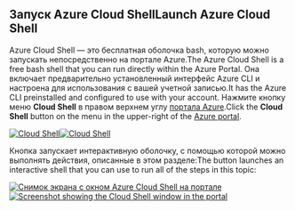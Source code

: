 ## <a name="launch-azure-cloud-shell"></a><span data-ttu-id="f5857-101">Запуск Azure Cloud Shell</span><span class="sxs-lookup"><span data-stu-id="f5857-101">Launch Azure Cloud Shell</span></span>

<span data-ttu-id="f5857-102">Azure Cloud Shell — это бесплатная оболочка bash, которую можно запускать непосредственно на портале Azure.</span><span class="sxs-lookup"><span data-stu-id="f5857-102">The Azure Cloud Shell is a free bash shell that you can run directly within the Azure Portal.</span></span> <span data-ttu-id="f5857-103">Она включает предварительно установленный интерфейс Azure CLI и настроена для использования с вашей учетной записью.</span><span class="sxs-lookup"><span data-stu-id="f5857-103">It has the Azure CLI preinstalled and configured to use with your account.</span></span> <span data-ttu-id="f5857-104">Нажмите кнопку меню **Cloud Shell** в правом верхнем углу [портала Azure](https://portal.azure.com).</span><span class="sxs-lookup"><span data-stu-id="f5857-104">Click the **Cloud Shell** button on the menu in the upper-right of the [Azure portal](https://portal.azure.com).</span></span>

<span data-ttu-id="f5857-105">[![Cloud Shell](../media/cloud-shell-try-it/cloud-shell-menu.png)](https://portal.azure.com)</span><span class="sxs-lookup"><span data-stu-id="f5857-105">[![Cloud Shell](../media/cloud-shell-try-it/cloud-shell-menu.png)](https://portal.azure.com)</span></span>

<span data-ttu-id="f5857-106">Кнопка запускает интерактивную оболочку, с помощью которой можно выполнять действия, описанные в этом разделе:</span><span class="sxs-lookup"><span data-stu-id="f5857-106">The button launches an interactive shell that you can use to run all of the steps in this topic:</span></span>

<span data-ttu-id="f5857-107">[![Снимок экрана с окном Azure Cloud Shell на портале](../media/cloud-shell-try-it/cloud-shell-safari.png)](https://portal.azure.com)</span><span class="sxs-lookup"><span data-stu-id="f5857-107">[![Screenshot showing the Cloud Shell window in the portal](../media/cloud-shell-try-it/cloud-shell-safari.png)](https://portal.azure.com)</span></span>